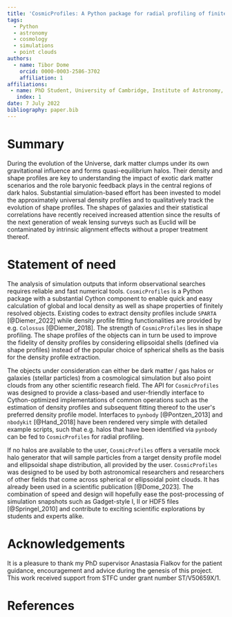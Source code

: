 ```yaml
---
title: 'CosmicProfiles: A Python package for radial profiling of finitely sampled dark matter halos and galaxies'
tags:
  - Python
  - astronomy
  - cosmology
  - simulations
  - point clouds
authors:
  - name: Tibor Dome
    orcid: 0000-0003-2586-3702
    affiliation: 1
affiliations:
 - name: PhD Student, University of Cambridge, Institute of Astronomy, Madingley Rd, Cambridge CB3 0HA, United Kingdom
   index: 1
date: 7 July 2022
bibliography: paper.bib
---
```


# Summary

During the evolution of the Universe, dark matter clumps under its own gravitational
influence and forms quasi-equilibrium halos. Their density and shape profiles are
key to understanding the impact of exotic dark matter scenarios and the role baryonic
feedback plays in the central regions of dark halos. Substantial simulation-based effort
has been invested to model the approximately universal density profiles and to qualitatively
track the evolution of shape profiles. The shapes of galaxies and their statistical correlations
have recently received increased attention since the results of the next generation of weak
lensing surveys such as Euclid will be contaminated by intrinsic alignment effects
without a proper treatment thereof.

# Statement of need

The analysis of simulation outputs that inform observational searches requires
reliable and fast numerical tools. `CosmicProfiles` is a Python package with a
substantial Cython component to enable quick and easy calculation of global and
local density as well as shape properties of finitely resolved objects. 
Existing codes to extract density profiles include `SPARTA` [@Diemer_2022] 
while density profile fitting functionalities are provided by 
e.g. `Colossus` [@Diemer_2018]. The strength of `CosmicProfiles` lies in shape profiling.
The shape profiles of the objects can in turn be used to improve the fidelity of density
profiles by considering ellipsoidal shells (defined via shape profiles)
instead of the popular choice of spherical shells as the basis for the 
density profile extraction.

The objects under consideration can either be dark matter / gas halos or galaxies
(stellar particles) from a cosmological simulation but also point clouds 
from any other scientific research field. The API for `CosmicProfiles` was designed 
to provide a class-based and user-friendly interface to Cython-optimized implementations 
of common operations such as the estimation of density profiles and subsequent 
fitting thereof to the user's preferred density profile model. Interfaces to 
`pynbody` [@Pontzen_2013] and `nbodykit` [@Hand_2018] have been rendered very 
simple with detailed example scripts, such that e.g. halos that have been identified 
via `pynbody` can be fed to `CosmicProfiles` for radial profiling.

If no halos are available to the user, `CosmicProfiles` offers a versatile mock
halo generator that will sample particles from a target density profile model and
ellipsoidal shape distribution, all provided by the user. `CosmicProfiles`
was designed to be used by both astronomical researchers and researchers of other
fields that come across spherical or ellipsoidal point clouds. It has already been used in
a scientific publication [@Dome_2023]. The combination of speed and design
will hopefully ease the post-processing of simulation snapshots such as Gadget-style
I, II or HDF5 files [@Springel_2010] and contribute to exciting scientific explorations
by students and experts alike.

# Acknowledgements

It is a pleasure to thank my PhD supervisor Anastasia Fialkov for the patient guidance, encouragement and advice during the genesis of this project. This work received support from STFC under grant number ST/V50659X/1.

# References
